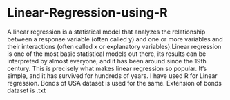 # Linear-Regression-using-R
A linear regression is a statistical model that analyzes the relationship between a response variable (often called y) and one or more variables and their interactions (often called x or explanatory variables).Linear regression is one of the most basic statistical models out there, its results can be interpreted by almost everyone, and it has been around since the 19th century. This is precisely what makes linear regression so popular. It’s simple, and it has survived for hundreds of years. I have used R for Linear regression. Bonds of USA dataset is used for the same. Extension of bonds dataset is .txt
